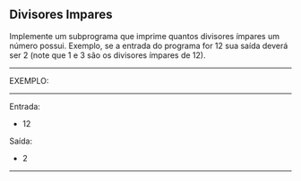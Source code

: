 ## Divisores Impares

Implemente um subprograma que imprime quantos divisores ímpares um número possui. Exemplo, se a entrada do programa for 12 sua saída deverá ser 2 (note que 1 e 3 são os divisores ímpares de 12).

**********
EXEMPLO:
**********

Entrada: 
- 12

Saída:
- 2

**********
